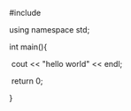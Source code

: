 #include<iostream>

using namespace std;

int main(){

​	cout << "hello world" << endl;

​	return 0;

}